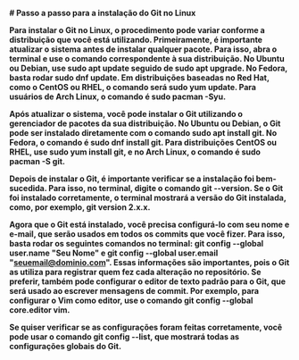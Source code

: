 **# Passo a passo para a instalação do Git no Linux**

**Para instalar o Git no Linux, o procedimento pode variar conforme a distribuição que você está utilizando. Primeiramente, é importante atualizar o sistema antes de instalar qualquer pacote. Para isso, abra o terminal e use o comando correspondente à sua distribuição. No Ubuntu ou Debian, use sudo apt update seguido de sudo apt upgrade. No Fedora, basta rodar sudo dnf update. Em distribuições baseadas no Red Hat, como o CentOS ou RHEL, o comando será sudo yum update. Para usuários de Arch Linux, o comando é sudo pacman -Syu.**

**Após atualizar o sistema, você pode instalar o Git utilizando o gerenciador de pacotes da sua distribuição. No Ubuntu ou Debian, o Git pode ser instalado diretamente com o comando sudo apt install git. No Fedora, o comando é sudo dnf install git. Para distribuições CentOS ou RHEL, use sudo yum install git, e no Arch Linux, o comando é sudo pacman -S git.**

**Depois de instalar o Git, é importante verificar se a instalação foi bem-sucedida. Para isso, no terminal, digite o comando git --version. Se o Git foi instalado corretamente, o terminal mostrará a versão do Git instalada, como, por exemplo, git version 2.x.x.**

**Agora que o Git está instalado, você precisa configurá-lo com seu nome e e-mail, que serão usados em todos os commits que você fizer. Para isso, basta rodar os seguintes comandos no terminal: git config --global user.name "Seu Nome" e git config --global user.email "seuemail@dominio.com". Essas informações são importantes, pois o Git as utiliza para registrar quem fez cada alteração no repositório. Se preferir, também pode configurar o editor de texto padrão para o Git, que será usado ao escrever mensagens de commit. Por exemplo, para configurar o Vim como editor, use o comando git config --global core.editor vim.**

**Se quiser verificar se as configurações foram feitas corretamente, você pode usar o comando git config --list, que mostrará todas as configurações globais do Git.**
